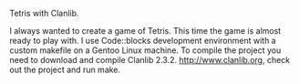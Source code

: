 Tetris with Clanlib.

I always wanted to create a game of Tetris.
This time the game is almost ready to play with.
I use Code::blocks development environment with a custom makefile on a Gentoo Linux machine.
To compile the project you need to download and compile Clanlib 2.3.2.
http://www.clanlib.org,
check out the project and run make.